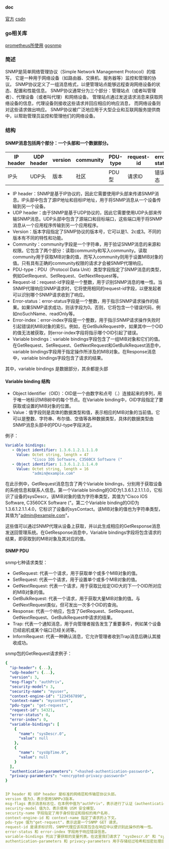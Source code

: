#### doc
[官方](https://www.snmp.com/snmpv3/)
[csdn](https://blog.csdn.net/m0_52165864/article/details/127403056)


### go相关库
[prometheus所使用](https://github.com/prometheus/snmp_exporter)
[gosnmp](https://github.com/gosnmp/gosnmp)


### 简述
SNMP是简单网络管理协议（Simple Network Management Protocol）的缩写，
它是一种用于网络设备（如路由器、交换机、服务器等）监控和管理的协议。
SNMP协议定义了一组消息格式，以便管理站点能够远程查询网络设备的状态、配置和性能信息。
SNMP协议通常分为三个部分：管理站点（或者叫管理者）、代理设备（或者叫代理）和网络设备。
管理站点通过发送请求消息来获取网络设备的信息，代理设备则接收这些请求并回应相应的响应消息，
而网络设备则对这些请求做出响应。
SNMP协议被广泛地应用于大型企业和互联网服务提供商中，以帮助管理员监控和管理他们的网络设备。


### 结构


#### SNMP消息包括两个部分：一个头部和一个数据部分。
| IP header | UDP header | version | community | PDU-type | request-id | error-status | error-index | variable bindings |
| --- | --- | --- | --- | --- | --- | --- | --- | --- |
| IP头 | UDP头 | 版本 | 社区 | PDU型 | 请求ID | 错误状态 | 错误指数 | 变量绑定 |

- IP header：SNMP是基于IP协议的，因此它需要使用IP头部来传递SNMP消息。IP头部中包含了源IP地址和目标IP地址，用于将SNMP消息从一个设备传输到另一个设备。
- UDP header：由于SNMP是基于UDP协议的，因此它需要使用UDP头部来传输SNMP消息。UDP头部中包含了源端口和目标端口，这些端口用于将SNMP消息从一个应用程序传输到另一个应用程序。
- Version：版本字段指定了SNMP协议的版本号，它可以是1、2c或3。不同的版本有不同的特性和功能。
- Community：community字段是一个字符串，用于验证SNMP消息的来源和权限。它包含了两个部分：读取community和写入community。读取community用于获取MIB对象的值，而写入community则用于设置MIB对象的值。只有具有正确的community权限的请求才会被SNMP代理响应。
- PDU-type：PDU（Protocol Data Unit）类型字段指定了SNMP消息的类型，例如GetRequest、SetRequest、GetNextRequest等。
- Request-id：request-id字段是一个整数，用于识别SNMP消息的唯一性。当SNMP代理响应SNMP请求时，它将使用相同的request-id字段，以便发起者可以识别哪个SNMP请求收到了响应。
- Error-status：error-status字段是一个整数，用于指示SNMP请求操作的结果。如果SNMP请求成功，则该字段为0。否则，它将包含一个错误代码，例如noSuchName、readOnly等。
- Error-index：error-index字段是一个整数，用于指示SNMP请求操作失败时引起错误的MIB对象的索引。例如，在GetBulkRequest中，如果其中一个OID的值无法被获取，则error-index字段将指示哪个OID引起了错误。
- Variable bindings：variable bindings字段包含了一组MIB对象和它们的值。在GetRequest、SetRequest、GetNextRequest和GetBulkRequest消息中，variable bindings字段用于指定操作所涉及的MIB对象。在Response消息中，variable bindings字段包含了请求的结果。

其中，variable bindings 是数据部分，其余都是头部

#### Variable binding 结构
- Object Identifier（OID）：OID是一个由数字和点号（.）连接起来的序列，用于唯一地标识MIB树中的每个节点。在Variable binding中，OID字段指定了要获取或设置的MIB对象的位置。
- Value：值字段则是具体的数据类型和值，表示相应的MIB对象的当前值。它可以是整数、字符串、布尔值、空值等各种数据类型，具体的数据类型由SNMP消息头部中的PDU-type字段决定。

例子：
```yaml
Variable bindings:
   - Object identifier: 1.3.6.1.2.1.1.1.0
     Value: Octet string, length = 47
            "Cisco IOS Software, C3560CX Software ("
   - Object identifier: 1.3.6.1.2.1.1.4.0
     Value: Octet string, length = 16
            "admin@example.com"
```
在此示例中，GetRequest消息包含了两个Variable bindings，分别用于获取设备的系统信息和联系人信息。第一个Variable binding的OID为1.3.6.1.2.1.1.1.0，它标识了设备的sysDescr。该MIB对象的值为字符串类型，其值为"Cisco IOS Software, C3560CX Software ("。第二个Variable binding的OID为1.3.6.1.2.1.1.4.0，它标识了设备的sysContact。该MIB对象的值也为字符串类型，其值为"admin@example.com"。

这些值可以通过SNMP代理从设备上获取，并以此生成相应的GetResponse消息发送回管理系统。在GetResponse消息中，Variable bindings字段将包含请求的结果，即获取到的MIB对象及其对应的值。

#### SNMP PDU

snmp七种请求类型：
- GetRequest: 代表一个请求，用于获取单个或多个MIB对象的值。
- SetRequest: 代表一个请求，用于设置单个或多个MIB对象的值。
- GetNextRequest: 代表一个请求，用于获取比给定OID大的下一个OID所对应的MIB对象的值。
- GetBulkRequest: 代表一个请求，用于获取大量MIB对象的值。与GetNextRequest类似，但可发出一次多个OID的查询。
- Response: 代表一个响应，包含了GetRequest、SetRequest、GetNextRequest、GetBulkRequest中请求的结果。
- Trap: 代表一个通知消息，用于向管理者报告发生了重要事件，例如某个设备已经宕机或某个端口已经关闭等。
- InformRequest: 代表一种确认消息，它允许管理者收到Trap消息后确认其接收成功。
							


snmp包的GetRequest请求例子：
```yaml
{
  "ip-header": {...},
  "udp-header": {...},
  "version": 3,
  "msg-flags": "authPriv",
  "security-model": 3,
  "security-name": "myuser",
  "context-engine-id": "1234567890",
  "context-name": "mycontext",
  "pdu-type": "get-request",
  "request-id": 54321,
  "error-status": 0,
  "error-index": 0,
  "variable-bindings": [
    {
      "name": "sysDescr.0",
      "value": null
    },
    {
      "name": "sysUpTime.0",
      "value": null
    }
  ],
  "authentication-parameters": "<hashed-authentication-password>",
  "privacy-parameters": "<encrypted-privacy-password>"
}


IP header 和 UDP header 是标准的网络层和传输层协议头部。
version 值为3，表示使用SNMPv3版本。
msg-flags 表示消息标志位，在本例中值为"authPriv"，表示进行了认证（authentication）和加密（privacy）。
security-model 值为3，表示使用 USM 安全模型。
security-name 字段指定了用于身份验证和授权的用户名称.
context-engine-id 和 context-name 指定了请求的上下文。
pdu-type 值为"get-request"，表示这是一个SNMP GET 请求。
request-id 是请求标识符，SNMP代理应该将其包含在响应中以便识别此操作的唯一性。
error-status 和 error-index 字段用于响应错误信息。
variable-bindings 列出了要获取的变量列表。在这里我们请求了 "sysDescr.0" 和 "sysUpTime.0" 这两个系统描述变量。
authentication-parameters 和 privacy-parameters 用于存储经过哈希和加密处理后的密码，以保证通信过程的安全性。
```

